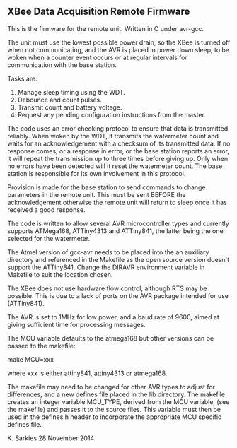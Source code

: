 XBee Data Acquisition Remote Firmware
-------------------------------------

This is the firmware for the remote unit. Written in C under avr-gcc.

The unit must use the lowest possible power drain, so the XBee is turned off
when not communicating, and the AVR is placed in power down sleep, to be woken
when a counter event occurs or at regular intervals for communication with the
base station.

Tasks are:

1. Manage sleep timing using the WDT.
2. Debounce and count pulses.
3. Transmit count and battery voltage.
4. Request any pending configuration instructions from the master.

The code uses an error checking protocol to ensure that data is transmitted
reliably. When woken by the WDT, it transmits the watermeter count and waits
for an acknowledgement with a checksum of its transmitted data. If no response
comes, or a response in error, or the base station reports an error, it will
repeat the transmission up to three times before giving up. Only when no errors
have been detected will it reset the watermeter count. The base station is
responsible for its own involvement in this protocol.

Provision is made for the base station to send commands to change
parameters in the remote unit. This must be sent BEFORE the acknowledgement
otherwise the remote unit will return to sleep once it has received a good
response.

The code is written to allow several AVR microcontroller types and currently
supports ATMega168, ATTiny4313 and ATTiny841, the latter being the one selected
for the watermeter.

The Atmel version of gcc-avr needs to be placed into the an auxiliary directory
and referenced in the Makefile as the open source version doesn't support
the ATTiny841. Change the DIRAVR environment variable in Makefile to suit the
location chosen.

The XBee does not use hardware flow control, although RTS may be
possible. This is due to a lack of ports on the AVR package intended for use
(ATTiny841).

The AVR is set to 1MHz for low power, and a baud rate of 9600, aimed at
giving sufficient time for processing messages.

The MCU variable defaults to the atmega168 but other versions can be passed to
the makefile:

make MCU=xxx

where xxx is either attiny841, attiny4313 or atmega168.

The makefile may need to be changed for other AVR types to adjust for
differences, and a new defines file placed in the lib directory. The makefile
creates an integer variable MCU_TYPE, derived from the MCU variable, (see the
makefile) and passes it to the source files. This variable must then be used in
the defines.h header to incorporate the appropriate MCU specific defines file.

K. Sarkies
28 November 2014

